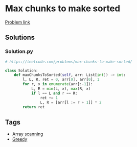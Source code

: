 # Max chunks to make sorted

[Problem link](https://leetcode.com/problems/max-chunks-to-make-sorted/)

## Solutions


### Solution.py
```py
# https://leetcode.com/problems/max-chunks-to-make-sorted/

class Solution:
    def maxChunksToSorted(self, arr: List[int]) -> int:
        l, L, R, ret = 0, arr[0], arr[0], 1
        for r, x in enumerate(arr[:-1]):
            L, R = min(L, x), max(R, x)
            if l == L and r == R:
                ret += 1
                L, R = [arr[l := r + 1]] * 2
        return ret
```
## Tags

* [Array scanning](/Collections/array-scanning.md#array-scanning)
* [Greedy](/Collections/greedy.md#greedy)
